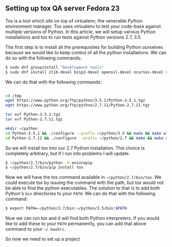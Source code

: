 Setting up tox QA server Fedora 23
----------------------------------

Tox is a tool which sits on top of virtualenv, the venerable Python
environment manager. Tox uses virtualenv to test your code-base against
multiple versions of Python. In this article, we will setup various
Python installations and tox to run tests against Python versions
2.7, 3.5.

The first step is to install all the prerequisites for building Python
ourselves because we would like to keep control of all the python
installations. We can do so with the following commands:

```bash
$ sudo dnf groupinstall "Development tools"
$ sudo dnf install zlib-devel bzip2-devel openssl-devel ncurses-devel sqlite-devel readline-devel tk-devel gdbm-devel db4-devel libpcap-devel xz-devel
```

We can do that with the following commands:

```bash

cd /tmp
wget https://www.python.org/ftp/python/3.5.1/Python-3.5.1.tgz
wget https://www.python.org/ftp/python/2.7.11/Python-2.7.11.tgz

tar xvf Python-3.5.1.tgz
tar xvf Python-2.7.11.tgz

mkdir ~/python
cd Python-3.5.1 && ./configure --prefix ~/python/3.5 && make && make altinstall && cd ..
cd Python-2.7.11 && ./configure --prefix ~/python/2.7 && make && make altinstall && cd ..
```

So we will install tox into our 2.7 Python installation. This choice is
completely arbitrary, but if I run into problems I will update.

```bash
$ ~/python/2.7/bin/python -m ensurepip
$ ~/python/2.7/bin/pip install tox
```

Now we will have the tox command available in `~/python/2.7/bin/tox`. We could
execute tox by issuing the command with the path, but tox would not be able
to find the python executables. The solution to that is to add both Python's
`bin` directories to your `PATH`. We can do that with the following command:

```bash
$ export PATH=~/python/2.7/bin:~/python/3.5/bin:$PATH
```

Now we can run tox and it will find both Python interpreters. If you would
like to add these to your `PATH` permanently, you can add that above command
to your `~/.bashrc`.

So now we need to set up a project 






